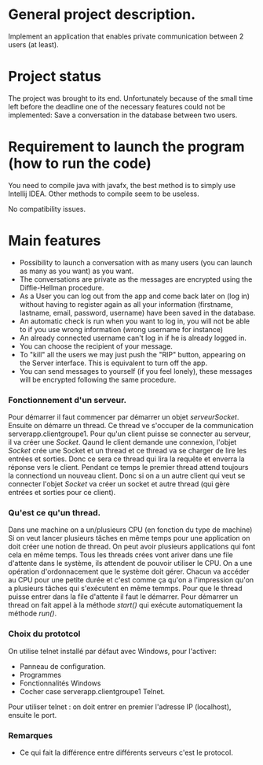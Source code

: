 # General project description.

Implement an application that enables private communication between 2 users (at least). 

# Project status
The project was brought to its end. Unfortunately because of the small time left before the deadline
one of the necessary features could not be implemented: Save a conversation in the database between two 
users. 

# Requirement to launch the program (how to run the code)

You need to compile java with javafx, the best method is to simply use Intellij IDEA. Other methods 
to compile seem to be useless. 

No compatibility issues. 

# Main features 

- Possibility to launch a conversation with as many users (you can launch as many as you want) as you want. 
- The conversations are private as the messages are encrypted using the Diffie-Hellman procedure.
- As a User you can log out from the app and come back later on (log in) without having to register again as all
your information (firstname, lastname, email, password, username) have been saved in the database. 
- An automatic check is run when you want to log in, you will not be able to  if you use wrong information (wrong username for instance)
- An already connected username can't log in if he is already logged in. 
- You can choose the recipient of your message. 
- To "kill" all the users we may just push the "RIP" button, appearing on the Server interface. This is equivalent to turn off the app. 
- You can send messages to yourself (if you feel lonely), these messages will be encrypted following the same procedure.


### Fonctionnement d'un serveur. 

Pour démarrer il faut commencer par démarrer un objet *serveurSocket*. Ensuite on démarre un thread. Ce thread ve s'occuper de la communication serverapp.clientgroupe1. 
Pour qu'un client puisse se connecter au serveur, il va créer une *Socket*. Qaund le client demande une connexion, l'objet *Socket* crée une Socket et un thread et ce thread va se charger de lire les entrées et sorties. 
Donc ce sera ce thread qui lira la requête et enverra la réponse vers le client. Pendant ce temps le premier thread attend toujours la connectiond un nouveau client. 
Donc si on a un autre client qui veut se connecter l'objet *Socket* va créer un socket et autre thread (qui gère entrées et sorties pour ce client). 

### Qu'est ce qu'un thread. 

Dans une machine on a un/plusieurs CPU (en fonction du type de machine)
Si on veut lancer plusieurs tâches en même temps pour une application on doit créer une notion de thread. 
On peut avoir plusieurs applications qui font cela en même temps. 
Tous les threads crées vont ariver dans une file d'attente dans le système, ils attendent de pouvoir utiliser le CPU. On a une opération d'ordonnacement que le système doit gérer. 
Chacun va accéder au CPU pour une petite durée et c'est comme ça qu'on a l'impression qu'on a plusieurs tâches qui s'exécutent en même temmps. 
Pour que le thread puisse entrer dans la file d'attente il faut le démarrer. 
Pour démarrer un thread on fait appel à la méthode *start()* qui exécute automatiquement la méthode *run()*. 


### Choix du prototcol 

On utilise telnet installé par défaut avec Windows, pour l'activer: 
* Panneau de configuration. 
* Programmes
* Fonctionnalités Windows
* Cocher case serverapp.clientgroupe1 Telnet. 
 

Pour utiliser telnet : on doit entrer en premier l'adresse IP (localhost), ensuite le port.  


### Remarques 

* Ce qui fait la différence entre différents serveurs c'est le protocol. 



